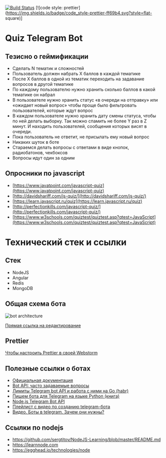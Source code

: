 [![Build Status](https://travis-ci.org/justVitalius/quiz-telegram-bot.svg?branch=master)](https://travis-ci.org/justVitalius/quiz-telegram-bot) [![code style: prettier](https://img.shields.io/badge/code_style-prettier-ff69b4.svg?style=flat- square)]

# Quiz Telegram Bot

## Тезисно о геймификации

* Сделать N тематик и сложностей
* Пользователь должен набрать X баллов в каждой тематике
* После X баллов в одной из тематик переходить на задавание вопросов в другой тематике
* По каждому пользователю нужно хранить сколько баллов в какой тематике он набрал
* В пользователе нужно хранить статус «в очереди на отправку» или «ожидает новый вопрос» чтобы проще было фильтровать пользователей, которые ждут вопрос
* В каждом пользователе нужно хранить дату смены статуса, чтобы по ней делать выборку. Так можно спамить не более Y раз в Z минут. И находить пользователей, сообщения которых висят в очереди.
* Пока пользователь не ответит, не присылать ему новый вопрос
* Никаких шуток в боте
* Стараемся делать вопросы с ответами в виде кнопок, радиобатонов, чекбоксов
* Вопросы идут один за одним

## Опросники по javascript

* [https://www.javatpoint.com/javascript-quiz](https://www.javatpoint.com/javascript-quiz)
* [http://davidshariff.com/js-quiz/](http://davidshariff.com/js-quiz/)
* [https://learn.javascript.ru/quiz](https://learn.javascript.ru/quiz)
* [http://perfectionkills.com/javascript-quiz/](http://perfectionkills.com/javascript-quiz/)
* [https://www.w3schools.com/quiztest/quiztest.asp?qtest=JavaScript](https://www.w3schools.com/quiztest/quiztest.asp?qtest=JavaScript)

# Технический стек и ссылки

## Стек

* NodeJS
* Angular
* Redis
* MongoDB

## Общая схема бота

![bot architecture](./docs/quiz-telegram-bot-architecture.png)

[Прямая ссылка на редактирование](https://www.draw.io/#G1xTVMxWpaF0GJBOxuXjc8B2q7-aZmQC2e)

## Prettier

[Чтобы настроить Prettier в своей Webstorm](https://prettier.io/docs/en/webstorm.html)

## Полезные ссылки о ботах

* [Официальная документация](https://core.telegram.org/bots/api)
* [Bot API: часто задаваемые вопросы](https://tlgrm.ru/docs/bots/faq)
* [Лимиты Telegram bot API и работа с ними на Go (habr)](https://habrahabr.ru/post/317666/)
* [Пишем бота для Telegram на языке Python (книга)](https://www.gitbook.com/book/groosha/telegram-bot-lessons/details)
* [Node.js Telegram Bot API](https://github.com/yagop/node-telegram-bot-api)
* [Плейлист с видео по созданию telegram-бота](https://www.youtube.com/watch?v=5_BnZQENB2g&list=PLD-piGJ3Dtl3zlRzM4kyWgjHAZv_HDvHH)
* [Видео. Боты в telegram. Зачем они нужны?](https://www.youtube.com/watch?v=_HLbYEEUCtk&t=903s)

## Ссылки по nodejs

* https://github.com/sergtitov/NodeJS-Learning/blob/master/README.md
* https://learnnode.com
* https://egghead.io/technologies/node
